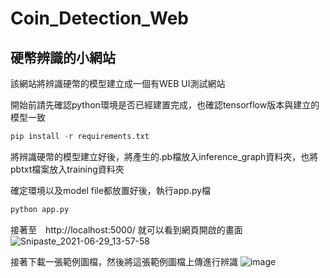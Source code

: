 # Coin_Detection_Web
## 硬幣辨識的小網站
該網站將辨識硬幣的模型建立成一個有WEB UI測試網站

開始前請先確認python環境是否已經建置完成，也確認tensorflow版本與建立的模型一致
```python
pip install -r requirements.txt
```

將辨識硬幣的模型建立好後，將產生的.pb檔放入inference_graph資料夾，也將pbtxt檔案放入training資料夾

確定環境以及model file都放置好後，執行app.py檔
```python
python app.py
```
接著至　http://localhost:5000/
就可以看到網頁開啟的畫面
![Snipaste_2021-06-29_13-57-58](https://user-images.githubusercontent.com/30551460/123746975-e4efdc80-d8e4-11eb-8d09-0f97281523c6.png)

接著下載一張範例圖檔，然後將這張範例圖檔上傳進行辨識
![image](https://user-images.githubusercontent.com/30551460/123747130-1c5e8900-d8e5-11eb-9ad9-b54a4ded3fcc.png)

